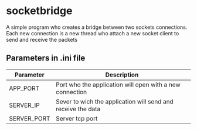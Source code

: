 # socketbridge

A simple program who creates a bridge between two sockets connections. Each new connection is a new thread who attach a new socket client to send and receive the packets

## Parameters in .ini file

|  Parameter | Description                                                  |
|------------|--------------------------------------------------------------|
| APP_PORT   | Port who the application will open with a new connection     |
| SERVER_IP  | Sever to wich the application will send and receive the data |
| SERVER_PORT| Server tcp port                                              |



